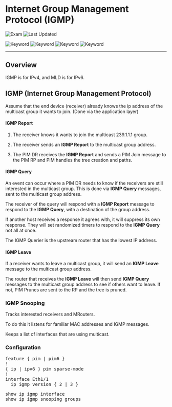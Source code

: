 # Internet Group Management Protocol (IGMP)

![Exam](https://img.shields.io/badge/DCCOR-8A2BE2)
![Last Updated](https://img.shields.io/badge/Last%20Updated-2024--01--05-blue)

![Keyword](https://img.shields.io/badge/IGMP-darkgreen)
![Keyword](https://img.shields.io/badge/Internet%20Group%20Management%20Protocol-darkgreen)
![Keyword](https://img.shields.io/badge/MLD-darkgreen)
![Keyword](https://img.shields.io/badge/Multicast%20Listener%20Discovery-darkgreen)

<hr>

## Overview

IGMP is for IPv4, and MLD is for IPv6.

## IGMP (Internet Group Management Protocol)

Assume that the end device (receiver) already knows the ip address of the multicast group it wants to join. (Done via the application layer)

#### IGMP Report

1. The receiver knows it wants to join the multicast 239.1.1.1 group.

2. The receiver sends an **IGMP Report** to the multicast group address.

3. The PIM DR receives the **IGMP Report** and sends a PIM Join message to the PIM RP and PIM handles the tree creation and paths.

#### IGMP Query

An event can occur where a PIM DR needs to know if the receivers are still interested in the multicast group. This is done via **IGMP Query** messages, sent to the multicast group address.

The receiver of the query will respond with a **IGMP Report** message to respond to the **IGMP Query**, with a destination of the group address.

If another host receives a response it agrees with, it will suppress its own response. They will set randomized timers to respond to the **IGMP Query** not all at once.

The IGMP Querier is the upstream router that has the lowest IP address.

#### IGMP Leave

If a receiver wants to leave a multicast group, it will send an **IGMP Leave** message to the multicast group address.

The router that receives the **IGMP Leave** will then send **IGMP Query** messages to the multicast group address to see if others want to leave. If not, PIM Prunes are sent to the RP and the tree is pruned.

### IGMP Snooping

Tracks interested receivers and MRouters.

To do this it listens for familiar MAC addresses and IGMP messages.

Keeps a list of interfaces that are using multicast.

### Configuration

<pre>
feature { pim | pim6 }
!
{ ip | ipv6 } pim sparse-mode
!
interface Eth1/1
  ip igmp version { 2 | 3 }
</pre>

<pre>
show ip igmp interface
show ip igmp snooping groups
</pre>